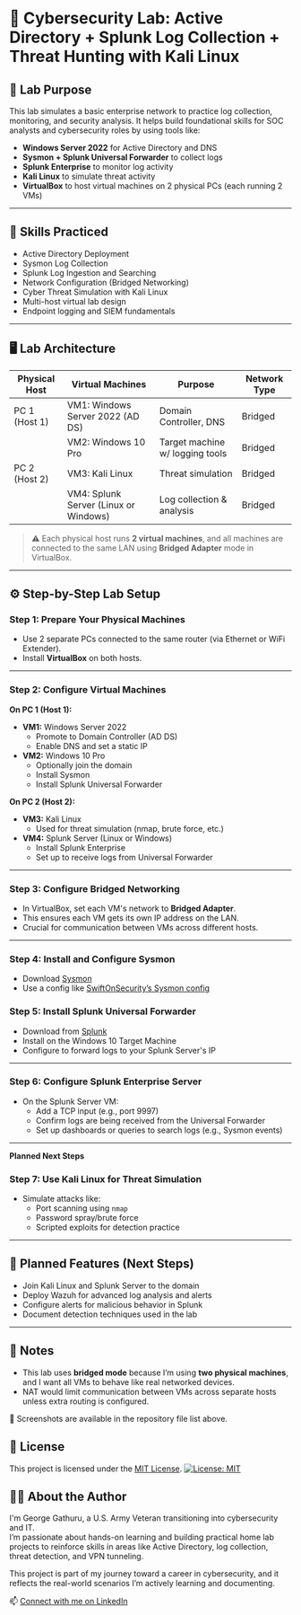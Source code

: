 # 🔐 Cybersecurity Lab: Active Directory + Splunk Log Collection + Threat Hunting with Kali Linux

## 🧠 Lab Purpose  
This lab simulates a basic enterprise network to practice log collection, monitoring, and security analysis. It helps build foundational skills for SOC analysts and cybersecurity roles by using tools like:

- **Windows Server 2022** for Active Directory and DNS  
- **Sysmon + Splunk Universal Forwarder** to collect logs  
- **Splunk Enterprise** to monitor log activity  
- **Kali Linux** to simulate threat activity  
- **VirtualBox** to host virtual machines on 2 physical PCs (each running 2 VMs)

---

## 🧠 Skills Practiced

- Active Directory Deployment  
- Sysmon Log Collection  
- Splunk Log Ingestion and Searching  
- Network Configuration (Bridged Networking)  
- Cyber Threat Simulation with Kali Linux  
- Multi-host virtual lab design  
- Endpoint logging and SIEM fundamentals  

---

## 🖥️ Lab Architecture

| Physical Host | Virtual Machines                         | Purpose                        | Network Type |
|---------------|------------------------------------------|--------------------------------|---------------|
| PC 1 (Host 1) | VM1: Windows Server 2022 (AD DS)         | Domain Controller, DNS         | Bridged       |
|               | VM2: Windows 10 Pro                      | Target machine w/ logging tools| Bridged       |
| PC 2 (Host 2) | VM3: Kali Linux                          | Threat simulation              | Bridged       |
|               | VM4: Splunk Server (Linux or Windows)    | Log collection & analysis      | Bridged       |

> ⚠️ Each physical host runs **2 virtual machines**, and all machines are connected to the same LAN using **Bridged Adapter** mode in VirtualBox.

---

## ⚙️ Step-by-Step Lab Setup

### Step 1: Prepare Your Physical Machines
- Use 2 separate PCs connected to the same router (via Ethernet or WiFi Extender).
- Install **VirtualBox** on both hosts.

---

### Step 2: Configure Virtual Machines

**On PC 1 (Host 1):**
- **VM1:** Windows Server 2022
  - Promote to Domain Controller (AD DS)
  - Enable DNS and set a static IP
- **VM2:** Windows 10 Pro
  - Optionally join the domain
  - Install Sysmon
  - Install Splunk Universal Forwarder

**On PC 2 (Host 2):**
- **VM3:** Kali Linux
  - Used for threat simulation (nmap, brute force, etc.)
- **VM4:** Splunk Server (Linux or Windows)
  - Install Splunk Enterprise
  - Set up to receive logs from Universal Forwarder

---

### Step 3: Configure Bridged Networking
- In VirtualBox, set each VM's network to **Bridged Adapter**.
- This ensures each VM gets its own IP address on the LAN.
- Crucial for communication between VMs across different hosts.

---

### Step 4: Install and Configure Sysmon
- Download [Sysmon](https://learn.microsoft.com/en-us/sysinternals/downloads/sysmon)
- Use a config like [SwiftOnSecurity’s Sysmon config](https://github.com/SwiftOnSecurity/sysmon-config)


### Step 5: Install Splunk Universal Forwarder
- Download from [Splunk](https://www.splunk.com/en_us/download/universal-forwarder.html)
- Install on the Windows 10 Target Machine
- Configure to forward logs to your Splunk Server's IP

---

### Step 6: Configure Splunk Enterprise Server
- On the Splunk Server VM:
  - Add a TCP input (e.g., port 9997)
  - Confirm logs are being received from the Universal Forwarder
  - Set up dashboards or queries to search logs (e.g., Sysmon events)

---
**Planned Next Steps**
### Step 7: Use Kali Linux for Threat Simulation 
- Simulate attacks like:
  - Port scanning using `nmap`
  - Password spray/brute force
  - Scripted exploits for detection practice

---

## 🔭 Planned Features (Next Steps)
- Join Kali Linux and Splunk Server to the domain
- Deploy Wazuh for advanced log analysis and alerts
- Configure alerts for malicious behavior in Splunk
- Document detection techniques used in the lab


---

## 🧾 Notes
- This lab uses **bridged mode** because I’m using **two physical machines**, and I want all VMs to behave like real networked devices.
- NAT would limit communication between VMs across separate hosts unless extra routing is configured.


📸 Screenshots are available in the repository file list above.


## 🧾 License

This project is licensed under the [MIT License](LICENSE).
[![License: MIT](https://img.shields.io/badge/License-MIT-yellow.svg)](https://opensource.org/licenses/MIT)



## 👨‍💻 About the Author

I'm George Gathuru, a U.S. Army Veteran transitioning into cybersecurity and IT.  
I’m passionate about hands-on learning and building practical home lab projects to reinforce skills in areas like Active Directory, log collection, threat detection, and VPN tunneling.

This project is part of my journey toward a career in cybersecurity, and it reflects the real-world scenarios I’m actively learning and documenting.

📫 [Connect with me on LinkedIn](https://www.linkedin.com/in/georgegathuru)













